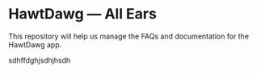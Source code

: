 # HawtDawg — All Ears

This repository will help us manage the FAQs and documentation for the HawtDawg app.

sdhffdghjsdhjhsdh

